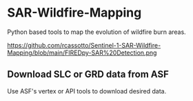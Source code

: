 # SAR-Wildfire-Mapping
Python based tools to map the evolution of wildfire burn areas. 

https://github.com/rcassotto/Sentinel-1-SAR-Wildfire-Mapping/blob/main/FIREDpy-SAR%20Detection.png


## Download SLC or GRD data from ASF
Use ASF's vertex or API tools to download desired data.



